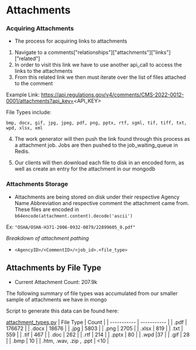 # Attachments

### Acquiring Attachments
- The process for acquiring links to attachments
1. Navigate to a comments["relationships"]["attachments"]["links"]["related"]
2. In order to visit this link we have to use another api_call to access the links to the attachments
3. From this related link we then must iterate over the list of files attached to the comment

Example Link: https://api.regulations.gov/v4/comments/CMS-2022-0012-0001/attachments?api_key=<API_KEY>

File Types include: 

    bmp, docx, gif, jpg, jpeg, pdf, png, pptx, rtf, sgml, tif, tiff, txt, wpd, xlsx, xml

4. The work generator will then push the link found through this process as a attachment job. Jobs are then pushed to the job_waiting_queue in Redis.

5. Our clients will then download each file to disk in an encoded form, as well as create an entry for the attachment in our mongodb




### Attachments Storage
- Attachments are being stored on disk under their respective Agency Name Abbreviation and respective comment the attachment came from. These files are encoded in `b64encode(attachment.content).decode('ascii')`

Ex: ```"OSHA/OSHA-H371-2006-0932-0879/22899605_0.pdf"```

*Breakdown of attachment pathing*
- ```<AgencyID>/<CommentID>/<job_id>.<file_type>```



## Attachments by File Type
- Current Attachment Count: 207.9k

The following summary of file types was accumulated from our smaller sample of attachments we have in mongo 

Script to generate this data can be found here:

[attachment_types.py](https://github.com/cs334s23/mirrulations_attachments_exploration/blob/main/src/attachment_types.py)
| File Type     | Count |
| ----------- | ----------- |
| .pdf      | 176672       |
| .docx   | 18676       |
| .jpg      | 5803      |
| .png   | 2705        |
| .xlsx  | 819       |
| .txt     | 559       |
| .tif   | 467        |
| .doc   | 262        |
| .rtf      | 214      |
| .pptx   | 80       |
| .wpd      |37       |
| .gif   | 28       |
| .bmp   | 10       |
| .htm, .wav, .zip , .ppt  | <10   |

